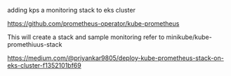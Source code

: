 adding kps a monitoring stack to eks cluster




https://github.com/prometheus-operator/kube-prometheus



This will create a stack and sample monitoring refer to minikube/kube-promethiuus-stack




https://medium.com/@priyankar9805/deploy-kube-prometheus-stack-on-eks-cluster-f1352101bf69

